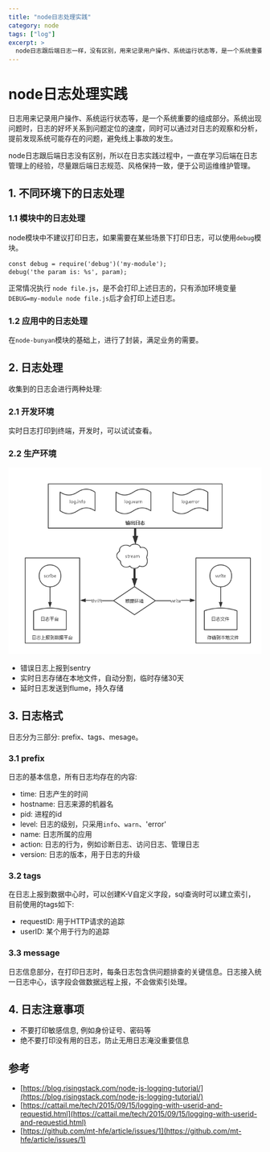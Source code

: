 ```yaml
---
title: "node日志处理实践"
category: node
tags: ["log"]
excerpt: >
  node日志跟后端日志一样，没有区别，用来记录用户操作、系统运行状态等，是一个系统重要的组成部分。日志的用途有: 系统出现问题时，问题定位的速度定位; 对日志的观察和分析，提前发现系统可能存在的问题，避免线上事故的发生等等。
---
```


# node日志处理实践

日志用来记录用户操作、系统运行状态等，是一个系统重要的组成部分。系统出现问题时，日志的好坏关系到问题定位的速度，同时可以通过对日志的观察和分析，提前发现系统可能存在的问题，避免线上事故的发生。

node日志跟后端日志没有区别，所以在日志实践过程中，一直在学习后端在日志管理上的经验，尽量跟后端日志规范、风格保持一致，便于公司运维维护管理。

## 1. 不同环境下的日志处理

### 1.1 模块中的日志处理

node模块中不建议打印日志，如果需要在某些场景下打印日志，可以使用`debug`模块。

```
const debug = require('debug')('my-module');
debug('the param is: %s', param);
```
正常情况执行 `node file.js`，是不会打印上述日志的，只有添加环境变量`DEBUG=my-module node file.js`后才会打印上述日志。

### 1.2 应用中的日志处理

在`node-bunyan`模块的基础上，进行了封装，满足业务的需要。


## 2. 日志处理

收集到的日志会进行两种处理:


### 2.1 开发环境

实时日志打印到终端，开发时，可以试试查看。

### 2.2 生产环境

![](../img/log/log-process.png)

- 错误日志上报到sentry
- 实时日志存储在本地文件，自动分割，临时存储30天
- 延时日志发送到flume，持久存储

## 3. 日志格式

日志分为三部分: prefix、tags、mesage。

### 3.1 prefix

日志的基本信息，所有日志均存在的内容:

- time: 日志产生的时间
- hostname: 日志来源的机器名
- pid: 进程的id
- level: 日志的级别，只采用`info`、`warn`、'error'
- name: 日志所属的应用
- action: 日志的行为，例如诊断日志、访问日志、管理日志
- version: 日志的版本，用于日志的升级

### 3.2 tags

在日志上报到数据中心时，可以创建K-V自定义字段，sql查询时可以建立索引，目前使用的tags如下:

- requestID: 用于HTTP请求的追踪
- userID: 某个用于行为的追踪

### 3.3 message

日志信息部分，在打印日志时，每条日志包含供问题排查的关键信息。日志接入统一日志中心，该字段会做数据远程上报，不会做索引处理。


## 4. 日志注意事项

- 不要打印敏感信息, 例如身份证号、密码等
- 绝不要打印没有用的日志，防止无用日志淹没重要信息




## 参考

- [https://blog.risingstack.com/node-js-logging-tutorial/](https://blog.risingstack.com/node-js-logging-tutorial/)
- [https://cattail.me/tech/2015/09/15/logging-with-userid-and-requestid.html](https://cattail.me/tech/2015/09/15/logging-with-userid-and-requestid.html)
- [https://github.com/mt-hfe/article/issues/1](https://github.com/mt-hfe/article/issues/1)